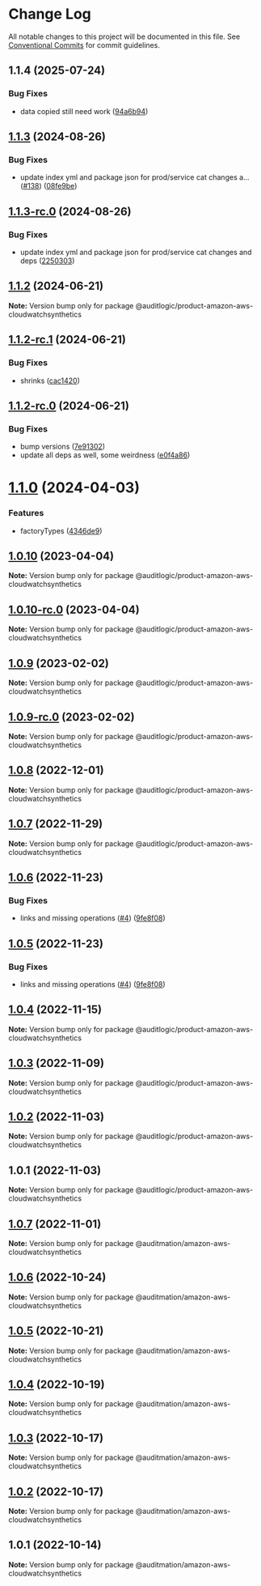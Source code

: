 # Change Log

All notable changes to this project will be documented in this file.
See [Conventional Commits](https://conventionalcommits.org) for commit guidelines.

## 1.1.4 (2025-07-24)


### Bug Fixes

* data copied still need work ([94a6b94](https://github.com/zerobias-org/product/commit/94a6b942fb0516367548599d739529536132755a))





## [1.1.3](https://github.com/auditlogic/product/compare/@auditlogic/product-amazon-aws-cloudwatchsynthetics@1.1.2...@auditlogic/product-amazon-aws-cloudwatchsynthetics@1.1.3) (2024-08-26)


### Bug Fixes

* update index yml and package json for prod/service cat changes a… ([#138](https://github.com/auditlogic/product/issues/138)) ([08fe9be](https://github.com/auditlogic/product/commit/08fe9beb1c8457462a19bc69caa02e6212d97e1a))





## [1.1.3-rc.0](https://github.com/auditlogic/product/compare/@auditlogic/product-amazon-aws-cloudwatchsynthetics@1.1.2...@auditlogic/product-amazon-aws-cloudwatchsynthetics@1.1.3-rc.0) (2024-08-26)


### Bug Fixes

* update index yml and package json for prod/service cat changes and deps ([2250303](https://github.com/auditlogic/product/commit/225030363a363608240135b7ebed386b28f01e4b))





## [1.1.2](https://github.com/auditlogic/product/compare/@auditlogic/product-amazon-aws-cloudwatchsynthetics@1.1.2-rc.1...@auditlogic/product-amazon-aws-cloudwatchsynthetics@1.1.2) (2024-06-21)

**Note:** Version bump only for package @auditlogic/product-amazon-aws-cloudwatchsynthetics





## [1.1.2-rc.1](https://github.com/auditlogic/product/compare/@auditlogic/product-amazon-aws-cloudwatchsynthetics@1.1.2-rc.0...@auditlogic/product-amazon-aws-cloudwatchsynthetics@1.1.2-rc.1) (2024-06-21)


### Bug Fixes

* shrinks ([cac1420](https://github.com/auditlogic/product/commit/cac14200fefcd8183ab69fe89a47bd3f70f563e9))





## [1.1.2-rc.0](https://github.com/auditlogic/product/compare/@auditlogic/product-amazon-aws-cloudwatchsynthetics@1.1.0...@auditlogic/product-amazon-aws-cloudwatchsynthetics@1.1.2-rc.0) (2024-06-21)


### Bug Fixes

* bump versions ([7e91302](https://github.com/auditlogic/product/commit/7e913023b8b312150ed7762c32fbbe616be71de5))
* update all deps as well, some weirdness ([e0f4a86](https://github.com/auditlogic/product/commit/e0f4a864714e2d3de6bbf3da014d5312fe53be2f))





# [1.1.0](https://github.com/auditlogic/product/compare/@auditlogic/product-amazon-aws-cloudwatchsynthetics@1.0.10...@auditlogic/product-amazon-aws-cloudwatchsynthetics@1.1.0) (2024-04-03)


### Features

* factoryTypes ([4346de9](https://github.com/auditlogic/product/commit/4346de92693aee892fccf725338ffc7b80ab182b))





## [1.0.10](https://github.com/auditlogic/product/compare/@auditlogic/product-amazon-aws-cloudwatchsynthetics@1.0.9...@auditlogic/product-amazon-aws-cloudwatchsynthetics@1.0.10) (2023-04-04)

**Note:** Version bump only for package @auditlogic/product-amazon-aws-cloudwatchsynthetics





## [1.0.10-rc.0](https://github.com/auditlogic/product/compare/@auditlogic/product-amazon-aws-cloudwatchsynthetics@1.0.9...@auditlogic/product-amazon-aws-cloudwatchsynthetics@1.0.10-rc.0) (2023-04-04)

**Note:** Version bump only for package @auditlogic/product-amazon-aws-cloudwatchsynthetics





## [1.0.9](https://github.com/auditlogic/product/compare/@auditlogic/product-amazon-aws-cloudwatchsynthetics@1.0.8...@auditlogic/product-amazon-aws-cloudwatchsynthetics@1.0.9) (2023-02-02)

**Note:** Version bump only for package @auditlogic/product-amazon-aws-cloudwatchsynthetics





## [1.0.9-rc.0](https://github.com/auditlogic/product/compare/@auditlogic/product-amazon-aws-cloudwatchsynthetics@1.0.8...@auditlogic/product-amazon-aws-cloudwatchsynthetics@1.0.9-rc.0) (2023-02-02)

**Note:** Version bump only for package @auditlogic/product-amazon-aws-cloudwatchsynthetics





## [1.0.8](https://github.com/auditlogic/product/compare/@auditlogic/product-amazon-aws-cloudwatchsynthetics@1.0.7...@auditlogic/product-amazon-aws-cloudwatchsynthetics@1.0.8) (2022-12-01)

**Note:** Version bump only for package @auditlogic/product-amazon-aws-cloudwatchsynthetics





## [1.0.7](https://github.com/auditlogic/product/compare/@auditlogic/product-amazon-aws-cloudwatchsynthetics@1.0.6...@auditlogic/product-amazon-aws-cloudwatchsynthetics@1.0.7) (2022-11-29)

**Note:** Version bump only for package @auditlogic/product-amazon-aws-cloudwatchsynthetics





## [1.0.6](https://github.com/auditlogic/product/compare/@auditlogic/product-amazon-aws-cloudwatchsynthetics@1.0.4...@auditlogic/product-amazon-aws-cloudwatchsynthetics@1.0.6) (2022-11-23)


### Bug Fixes

* links and missing operations ([#4](https://github.com/auditlogic/product/issues/4)) ([9fe8f08](https://github.com/auditlogic/product/commit/9fe8f08fe7c57fdb79f991ac35bd6ac2e7dcad38))





## [1.0.5](https://github.com/auditlogic/product/compare/@auditlogic/product-amazon-aws-cloudwatchsynthetics@1.0.4...@auditlogic/product-amazon-aws-cloudwatchsynthetics@1.0.5) (2022-11-23)


### Bug Fixes

* links and missing operations ([#4](https://github.com/auditlogic/product/issues/4)) ([9fe8f08](https://github.com/auditlogic/product/commit/9fe8f08fe7c57fdb79f991ac35bd6ac2e7dcad38))





## [1.0.4](https://github.com/auditlogic/product/compare/@auditlogic/product-amazon-aws-cloudwatchsynthetics@1.0.3...@auditlogic/product-amazon-aws-cloudwatchsynthetics@1.0.4) (2022-11-15)

**Note:** Version bump only for package @auditlogic/product-amazon-aws-cloudwatchsynthetics





## [1.0.3](https://github.com/auditlogic/product/compare/@auditlogic/product-amazon-aws-cloudwatchsynthetics@1.0.2...@auditlogic/product-amazon-aws-cloudwatchsynthetics@1.0.3) (2022-11-09)

**Note:** Version bump only for package @auditlogic/product-amazon-aws-cloudwatchsynthetics





## [1.0.2](https://github.com/auditlogic/product/compare/@auditlogic/product-amazon-aws-cloudwatchsynthetics@1.0.1...@auditlogic/product-amazon-aws-cloudwatchsynthetics@1.0.2) (2022-11-03)

**Note:** Version bump only for package @auditlogic/product-amazon-aws-cloudwatchsynthetics





## 1.0.1 (2022-11-03)

**Note:** Version bump only for package @auditlogic/product-amazon-aws-cloudwatchsynthetics





## [1.0.7](https://github.com/auditmation/store-content/compare/@auditmation/amazon-aws-cloudwatchsynthetics@1.0.6...@auditmation/amazon-aws-cloudwatchsynthetics@1.0.7) (2022-11-01)

**Note:** Version bump only for package @auditmation/amazon-aws-cloudwatchsynthetics





## [1.0.6](https://github.com/auditmation/store-content/compare/@auditmation/amazon-aws-cloudwatchsynthetics@1.0.5...@auditmation/amazon-aws-cloudwatchsynthetics@1.0.6) (2022-10-24)

**Note:** Version bump only for package @auditmation/amazon-aws-cloudwatchsynthetics





## [1.0.5](https://github.com/auditmation/store-content/compare/@auditmation/amazon-aws-cloudwatchsynthetics@1.0.4...@auditmation/amazon-aws-cloudwatchsynthetics@1.0.5) (2022-10-21)

**Note:** Version bump only for package @auditmation/amazon-aws-cloudwatchsynthetics





## [1.0.4](https://github.com/auditmation/store-content/compare/@auditmation/amazon-aws-cloudwatchsynthetics@1.0.3...@auditmation/amazon-aws-cloudwatchsynthetics@1.0.4) (2022-10-19)

**Note:** Version bump only for package @auditmation/amazon-aws-cloudwatchsynthetics





## [1.0.3](https://github.com/auditmation/store-content/compare/@auditmation/amazon-aws-cloudwatchsynthetics@1.0.2...@auditmation/amazon-aws-cloudwatchsynthetics@1.0.3) (2022-10-17)

**Note:** Version bump only for package @auditmation/amazon-aws-cloudwatchsynthetics





## [1.0.2](https://github.com/auditmation/store-content/compare/@auditmation/amazon-aws-cloudwatchsynthetics@1.0.1...@auditmation/amazon-aws-cloudwatchsynthetics@1.0.2) (2022-10-17)

**Note:** Version bump only for package @auditmation/amazon-aws-cloudwatchsynthetics





## 1.0.1 (2022-10-14)

**Note:** Version bump only for package @auditmation/amazon-aws-cloudwatchsynthetics
